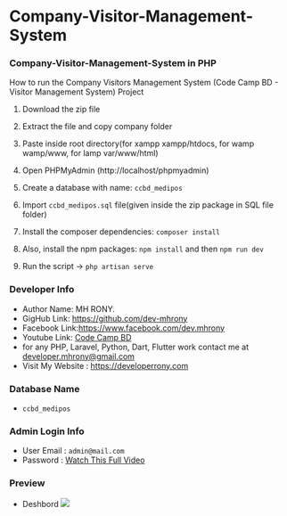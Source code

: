 # Company-Visitor-Management-System
### Company-Visitor-Management-System in PHP



How to run the Company Visitors Management System (Code Camp BD - Visitor Management System) Project

1. Download the  zip file

2. Extract the file and copy company folder

3. Paste inside root directory(for xampp xampp/htdocs, for wamp wamp/www, for lamp var/www/html)

4. Open PHPMyAdmin (http://localhost/phpmyadmin)

5. Create a database with name: `ccbd_medipos`

6. Import `ccbd_medipos.sql` file(given inside the zip package in SQL file folder)

7. Install the composer dependencies: `composer install`

8. Also, install the npm packages: `npm install` and then `npm run dev`

7. Run the script -> `php artisan serve`

### Developer Info

- Author Name: MH RONY.
- GigHub Link: https://github.com/dev-mhrony
- Facebook Link:https://www.facebook.com/dev.mhrony
- Youtube Link: <a href = "https://www.youtube.com/@codecampbdofficial"> Code Camp BD</a>
- for any PHP, Laravel, Python, Dart, Flutter work contact me at developer.mhrony@gmail.com
- Visit My Website : https://developerrony.com

### Database Name
- `ccbd_medipos`


### Admin Login Info
 - User Email   : `admin@mail.com `
 - Password     : <a href = "#">Watch This Full Video</a>

### Preview


 - Deshbord
    <img src="screen/01.png">
